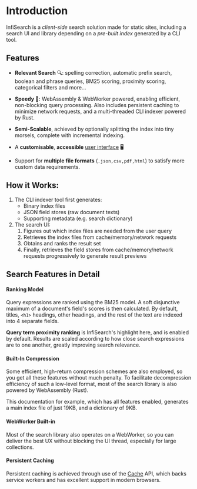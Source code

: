 # Introduction

InfiSearch is a *client-side* search solution made for static sites, including a search UI and library depending on a *pre-built index* generated by a CLI tool.

## Features

- **Relevant Search** 🔍: spelling correction, automatic prefix search, boolean and phrase queries, BM25 scoring, proximity scoring, categorical filters and more...

- **Speedy** 🏇: WebAssembly & WebWorker powered, enabling efficient, non-blocking query processing. Also includes persistent caching to minimize network requests, and a multi-threaded  CLI indexer powered by Rust.

- **Semi-Scalable**, achieved by optionally splitting the index into tiny morsels, complete with incremental indexing.

- A **customisable**, **accessible** [user interface](https://infi-search.com/infisearch/search_configuration_styling.html) 🖥️

- Support for **multiple file formats** (`.json,csv,pdf,html`) to satisfy more custom data requirements.

## How it Works:

1. The CLI indexer tool first generates:
   - Binary index files
   - JSON field stores (raw document texts)
   - Supporting metadata (e.g. search dictionary)
1. The search UI:
   1. Figures out which index files are needed from the user query
   1. Retrieves the index files from cache/memory/network requests
   1. Obtains and ranks the result set
   1. Finally, retrieves the field stores from cache/memory/network requests progressively to generate result previews

## Search Features in Detail

#### Ranking Model

Query expressions are ranked using the BM25 model. A soft disjunctive maximum of a document's field's scores is then calculated. By default, titles, `<h1>` headings, other headings, and the rest of the text are indexed into 4 separate fields.

**Query term proximity ranking** is InfiSearch's highlight here, and is enabled by default. Results are scaled according to how close search expressions are to one another, greatly improving search relevance.

#### Built-In Compression

Some efficient, high-return compression schemes are also employed, so you get all these features without much penalty.
To facilitate decompression efficiency of such a low-level format, most of the search library is also powered by WebAssembly (Rust).

This documentation for example, which has all features enabled, generates a main index file of just 19KB, and a dictionary of 9KB.

#### WebWorker Built-in

Most of the search library also operates on a WebWorker, so you can deliver the best UX without blocking the UI thread, especially for large collections.

#### Persistent Caching

Persistent caching is achieved through use of the [Cache](https://developer.mozilla.org/en-US/docs/Web/API/Cache) API, which backs service workers and has excellent support in modern browsers.

